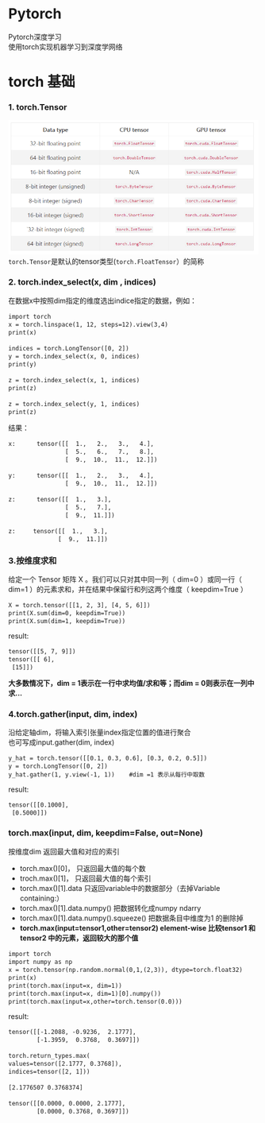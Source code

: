 # Pytorch
Pytorch深度学习<br>
使用torch实现机器学习到深度学网络
# torch 基础
### 1. torch.Tensor
![](https://github.com/orangerfun/Pytorch/raw/master/tensor.png)
`torch.Tensor`是默认的tensor类型(`torch.FloatTensor`）的简称<br>
### 2. torch.index_select(x, dim , indices)
在数据x中按照dim指定的维度选出indice指定的数据，例如：
```python3
import torch
x = torch.linspace(1, 12, steps=12).view(3,4)
print(x)

indices = torch.LongTensor([0, 2])
y = torch.index_select(x, 0, indices)
print(y)
 
z = torch.index_select(x, 1, indices)
print(z)
 
z = torch.index_select(y, 1, indices)
print(z)
```
结果：
```
x:      tensor([[  1.,   2.,   3.,   4.],
                [  5.,   6.,   7.,   8.],
                [  9.,  10.,  11.,  12.]])
        
y:      tensor([[  1.,   2.,   3.,   4.],
                [  9.,  10.,  11.,  12.]])
                
z:      tensor([[  1.,   3.],
                [  5.,   7.],
                [  9.,  11.]])
                
z:     tensor([[  1.,   3.],
              [  9.,  11.]])
````
### 3.按维度求和
给定⼀个 Tensor 矩阵 X 。我们可以只对其中同⼀列（ dim=0 ）或同⼀⾏（ dim=1 ）的元素求和，并在结果中保留⾏和列这两个维度（ keepdim=True ）
```
X = torch.tensor([[1, 2, 3], [4, 5, 6]])
print(X.sum(dim=0, keepdim=True))
print(X.sum(dim=1, keepdim=True))
```
result:
```
tensor([[5, 7, 9]])
tensor([[ 6],
 [15]])
```
**大多数情况下，dim = 1表示在一行中求均值/求和等；而dim = 0则表示在一列中求...**

### 4.torch.gather(input, dim, index)
沿给定轴dim，将输入索引张量index指定位置的值进行聚合<br>
也可写成input.gather(dim, index)
```
y_hat = torch.tensor([[0.1, 0.3, 0.6], [0.3, 0.2, 0.5]])
y = torch.LongTensor([0, 2])
y_hat.gather(1, y.view(-1, 1))    #dim =1 表示从每行中取数
```
result:
```
tensor([[0.1000],
 [0.5000]])

```
### torch.max(input, dim, keepdim=False, out=None)
按维度dim 返回最大值和对应的索引<br>
* torch.max()[0]， 只返回最大值的每个数
* troch.max()[1]， 只返回最大值的每个索引
* torch.max()[1].data 只返回variable中的数据部分（去掉Variable containing:）
* torch.max()[1].data.numpy() 把数据转化成numpy ndarry
* torch.max()[1].data.numpy().squeeze() 把数据条目中维度为1 的删除掉
* **torch.max(input=tensor1,other=tensor2) element-wise 比较tensor1 和tensor2 中的元素，返回较大的那个值**
```python3
import torch
import numpy as np
x = torch.tensor(np.random.normal(0,1,(2,3)), dtype=torch.float32)
print(x)
print(torch.max(input=x, dim=1))
print(torch.max(input=x, dim=1)[0].numpy())
print(torch.max(input=x,other=torch.tensor(0.0)))
```
result:
```
tensor([[-1.2088, -0.9236,  2.1777],
        [-1.3959,  0.3768,  0.3697]])

torch.return_types.max(
values=tensor([2.1777, 0.3768]),
indices=tensor([2, 1]))

[2.1776507 0.3768374]

tensor([[0.0000, 0.0000, 2.1777],
        [0.0000, 0.3768, 0.3697]])
```
